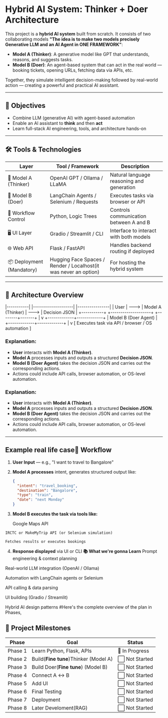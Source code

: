 #  Hybrid AI System: Thinker + Doer Architecture

This project is a **hybrid AI system** built from scratch. It consists of two collaborating models **"The idea is to make two models precisely Generative LLM and an AI Agent in ONE FRAMEWORK"**:

- **Model A (Thinker)**: A generative model like GPT that understands, reasons, and suggests tasks.
- **Model B (Doer)**: An agent-based system that can act in the real world — booking tickets, opening URLs, fetching data via APIs, etc.

Together, they simulate intelligent decision-making followed by real-world action — creating a powerful and practical AI assistant.

---

## 📌 Objectives

- Combine LLM (generative AI) with agent-based automation
- Enable an AI assistant to **think** and then **act**
- Learn full-stack AI engineering, tools, and architecture hands-on

---

## 🛠️ Tools & Technologies

| Layer | Tool / Framework | Description |
|-------|------------------|-------------|
| 🧠 Model A (Thinker) | OpenAI GPT / Ollama / LLaMA | Natural language reasoning and generation |
| 🦾 Model B (Doer) | LangChain Agents / Selenium / Requests | Executes tasks via browser or API |
| 🧪 Workflow Control | Python, Logic Trees | Controls communication between A and B |
| 🖥️ UI Layer | Gradio / Streamlit / CLI | Interface to interact with both models |
| 🌐 Web API | Flask / FastAPI | Handles backend routing if deployed |
| 📦 Deployment (Mandatory) | Hugging Face Spaces / Render / Localhost(it was never an option) | For hosting the hybrid system |

---


## 📐 Architecture Overview

|-----------| |--------------------| |----------------|
| User | ---> | Model A (Thinker) | ---> | Decision JSON |
+-----------+ +--------------------+ +--------+-------+
|
v
+-------------+-------------+
| Model B (Doer Agent) |
+-------------+-------------+
|
v
[ Executes task via API / browser / OS automation ]



### Explanation:
- **User** interacts with **Model A (Thinker)**.
- **Model A** processes inputs and outputs a structured **Decision JSON**.
- **Model B (Doer Agent)** takes the decision JSON and carries out the corresponding actions.
- Actions could include API calls, browser automation, or OS-level automation.



### Explanation:
- **User** interacts with **Model A (Thinker)**.
- **Model A** processes inputs and outputs a structured **Decision JSON**.
- **Model B (Doer Agent)** takes the decision JSON and carries out the corresponding actions.
- Actions could include API calls, browser automation, or OS-level automation.


---

## Example real life case🧩 Workflow

1. **User Input** — e.g., "I want to travel to Bangalore"
2. **Model A processes** intent, generates structured output like:
   ```json
   {
     "intent": "travel_booking",
     "destination": "Bangalore",
     "type": "train",
     "date": "next Monday"
   }
 3.  **Model B executes the task via tools like:**

     Google Maps API

    IRCTC or MakeMyTrip API (or Selenium simulation)

    Fetches results or executes bookings

4. **Response displayed** via UI or CLI
**📚 What we're gonna Learn**
Prompt engineering & context planning

Real-world LLM integration (OpenAI / Ollama)

Automation with LangChain agents or Selenium

API calling & data parsing

UI building (Gradio / Streamlit)

Hybrid AI design patterns
#Here's the complete overview of the plan in Phases,
## 📆 Project Milestones

| **Phase**   | **Goal**                      | **Status**         |
|-------------|-------------------------------|--------------------|
| Phase 1     | Learn Python, Flask, APIs      | 🔄 In Progress     |
| Phase 2     | Build(**Fine tune**)Thinker (Model A)        | ⬜ Not Started      |
| Phase 3     | Build Doer(**Fine tune**) (Model B)           | ⬜ Not Started      |
| Phase 4     | Connect A ↔ B                  | ⬜ Not Started      |
| Phase 5     | Add UI                         | ⬜ Not Started      |
| Phase 6     | Final Testing                  | ⬜ Not Started      |
| Phase 7     | Deployment                     | ⬜ Not Started      |
| Phase 8     | Later Develoment(RAG)          | ⬜ Not Started      |



